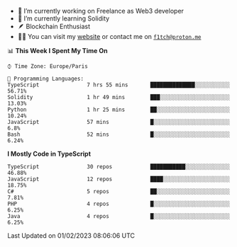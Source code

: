 - 🔭 I’m currently working on Freelance as Web3 developer
- 🌱 I’m currently learning Solidity
- 🪶 Blockchain Enthusiast
- 👨‍💻 You can visit my [website](https://f1tch.xyz) or contact me on [`f1tch@proton.me`](mailto:f1tch@proton.me)

<!--START_SECTION:waka-->
📊 **This Week I Spent My Time On** 

```text
⌚︎ Time Zone: Europe/Paris

💬 Programming Languages: 
TypeScript               7 hrs 55 mins       ██████████████░░░░░░░░░░░   56.71% 
Solidity                 1 hr 49 mins        ███░░░░░░░░░░░░░░░░░░░░░░   13.03% 
Python                   1 hr 25 mins        ██░░░░░░░░░░░░░░░░░░░░░░░   10.24% 
JavaScript               57 mins             █░░░░░░░░░░░░░░░░░░░░░░░░   6.8% 
Bash                     52 mins             █░░░░░░░░░░░░░░░░░░░░░░░░   6.24%

```

**I Mostly Code in TypeScript** 

```text
TypeScript               30 repos            ███████████░░░░░░░░░░░░░░   46.88% 
JavaScript               12 repos            ████░░░░░░░░░░░░░░░░░░░░░   18.75% 
C#                       5 repos             ██░░░░░░░░░░░░░░░░░░░░░░░   7.81% 
PHP                      4 repos             █░░░░░░░░░░░░░░░░░░░░░░░░   6.25% 
Java                     4 repos             █░░░░░░░░░░░░░░░░░░░░░░░░   6.25%

```



 Last Updated on 01/02/2023 08:06:06 UTC
<!--END_SECTION:waka-->
